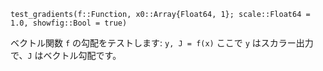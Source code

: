 ```
test_gradients(f::Function, x0::Array{Float64, 1}; scale::Float64 = 1.0, showfig::Bool = true)
```

ベクトル関数 `f` の勾配をテストします: `y, J = f(x)` ここで `y` はスカラー出力で、`J` はベクトル勾配です。

